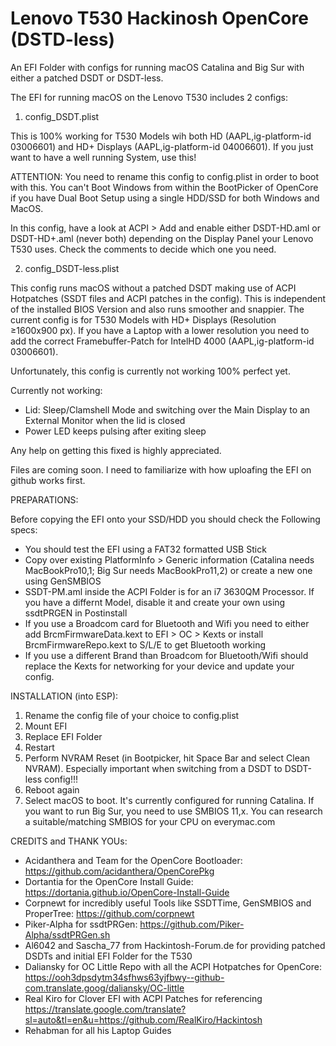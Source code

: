 # Lenovo T530 Hackinosh OpenCore (DSTD-less)

An EFI Folder with configs for running macOS Catalina and Big Sur with either a patched DSDT or DSDT-less.

The EFI for running macOS on the Lenovo T530 includes 2 configs:

1. config_DSDT.plist

This is 100% working for T530 Models wih both HD (AAPL,ig-platform-id 03006601) and HD+ Displays (AAPL,ig-platform-id 04006601). If you just want to have
a well running System, use this!

ATTENTION: You need to rename this config to config.plist in order to boot with this. You can't Boot Windows from within the BootPicker of OpenCore if you 
have Dual Boot Setup using a single HDD/SSD for both Windows and MacOS.

In this config, have a look at ACPI > Add and enable either DSDT-HD.aml or DSDT-HD+.aml (never both) depending on the Display Panel your Lenovo T530 uses. Check the comments to decide which one you need.

2. config_DSDT-less.plist

This config runs macOS without a patched DSDT making use of ACPI Hotpatches (SSDT files and ACPI patches in the config). This is independent of the installed BIOS Version and also runs smoother and snappier. The current config is for T530 Models with HD+ Displays (Resolution ≥1600x900 px). If you have a Laptop with a lower resolution you need to add the correct Framebuffer-Patch for IntelHD 4000 (AAPL,ig-platform-id 03006601).

Unfortunately, this config is currently not working 100% perfect yet. 

Currently not working:
- Lid: Sleep/Clamshell Mode and switching over the Main Display to an External Monitor when the lid is closed
- Power LED keeps pulsing after exiting sleep

Any help on getting this fixed is highly appreciated.

Files are coming soon. I need to familiarize with how uploafing the EFI on github works first.

PREPARATIONS:

Before copying the EFI onto your SSD/HDD you should check the Following specs:

- You should test the EFI using a FAT32 formatted USB Stick
- Copy over existing PlatformInfo > Generic information (Catalina needs MacBookPro10,1; Big Sur needs MacBookPro11,2) or create a new one using GenSMBIOS
- SSDT-PM.aml inside the ACPI Folder is for an i7 3630QM Processor. If you have a differnt Model, disable it and create your own using ssdtPRGEN in Postinstall
- If you use a Broadcom card for Bluetooth and Wifi you need to either add BrcmFirmwareData.kext to EFI > OC > Kexts or install BrcmFirmwareRepo.kext to S/L/E to get Bluetooth working
- If you use a different Brand than Broadcom for Bluetooth/Wifi should replace the Kexts for networking for your device and update your config.

INSTALLATION (into ESP):

1. Rename the config file of your choice to config.plist
2. Mount EFI
3. Replace EFI Folder
4. Restart
5. Perform NVRAM Reset (in Bootpicker, hit Space Bar and select Clean NVRAM). Especially important when switching from a DSDT to DSDT-less config!!!
6. Reboot again
7. Select macOS to boot. It's currently configured for running Catalina. If you want to run Big Sur, you need to use SMBIOS 11,x. You can research a suitable/matching SMBIOS for your CPU on everymac.com

CREDITS and THANK YOUs:

- Acidanthera and Team for the OpenCore Bootloader: https://github.com/acidanthera/OpenCorePkg
- Dortantia for the OpenCore Install Guide: https://dortania.github.io/OpenCore-Install-Guide
- Corpnewt for incredibly useful Tools like SSDTTime, GenSMBIOS and ProperTree: https://github.com/corpnewt
- Piker-Alpha for ssdtPRGen: https://github.com/Piker-Alpha/ssdtPRGen.sh
- Al6042 and Sascha_77 from Hackintosh-Forum.de for providing patched DSDTs and initial EFI Folder for the T530
- Daliansky for OC Little Repo with all the ACPI Hotpatches for OpenCore: https://ooh3dpsdytm34sfhws63yjfbwy--github-com.translate.goog/daliansky/OC-little
- Real Kiro for Clover EFI with ACPI Patches for referencing https://translate.google.com/translate?sl=auto&tl=en&u=https://github.com/RealKiro/Hackintosh
- Rehabman for all his Laptop Guides
